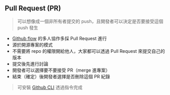 ## Pull Request (PR)
> 可以想像成一個非所有者提交的 push，且開發者可以決定是否要接受這個 push 發生

- [Github flow](Git%20Flow/Github%20flow.md) 的多人協作多採 Pull Request 進行
- 源於開源專案的模式
- 不需要將 repo 的權限開給他人，大家都可以透過 Pull Request 來提交自己的版本
- 提交後先進行討論
- 開發者可以選擇要不要接受 PR（merge 進專案）
- 結束（確定）後開發者選擇是否刪除這個 PR 紀錄


> 可安裝 [Github CLI](Git%20Flow/Github%20CLI.md) 透過指令完成